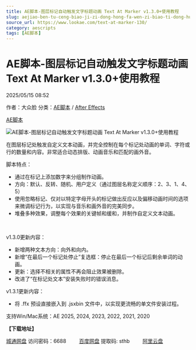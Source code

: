 ```yaml
---
title: AE脚本-图层标记自动触发文字标题动画 Text At Marker v1.3.0+使用教程
slug: aejiao-ben-tu-ceng-biao-ji-zi-dong-hong-fa-wen-zi-biao-ti-dong-hua-text-at-marker-v1-3-0-shi-yong-jiao-cheng
source_url: https://www.lookae.com/text-at-marker-130/
category: aescripts
tags: [AE脚本]
---
```

# AE脚本-图层标记自动触发文字标题动画 Text At Marker v1.3.0+使用教程

2025/05/15 08:52

作者：大众脸
分类：[AE脚本](https://www.lookae.com/after-effects/aescripts/) / [After Effects](https://www.lookae.com/after-effects/)

[AE脚本](https://www.lookae.com/tag/ae%e8%84%9a%e6%9c%ac/)

![AE脚本-图层标记自动触发文字标题动画 Text At Marker v1.3.0+使用教程](https://www.lookae.com/wp-content/uploads/2025/04/Text-At-Marker.jpg "AE脚本-图层标记自动触发文字标题动画 Text At Marker v1.3.0+使用教程-LookAE.com")

在图层标记处触发自定义文本动画，并完全控制在每个标记处动画的单词、字符或行的数量和内容。非常适合动态排版、动画音乐和匹配的画外音。

脚本特点：

* 通过在标记上添加数字来分组制作动画。
* 方向：默认、反转、随机、用户定义（通过图层名称定义顺序：2、3、1、4、5）
* 使用忽略标记、仅对以特定字母开头的标记做出反应以及偏移动画时间的选项来微调标记行为，以实现与音乐和画外音的完美同步。
* 堆叠多种效果，调整每个效果的关键帧和缓和，并制作自定义文本动画。

[﻿﻿﻿](http://cloud.video.taobao.com/play/u/null/p/1/e/6/t/1/517420770841.mp4)

v1.3.0更新内容：

* 新增两种文本方向：向外和向内。
* 新增“在最后一个标记处停止”复选框：停止在最后一个标记后剩余单词的动画。
* 更新：选择不相关的属性不再会阻止效果被删除。
* 改进了“在标记处文本”安装失败时的错误消息。

v1.3.1更新内容：

* 将 .ffx 预设直接嵌入到 .jsxbin 文件中，以实现更流畅的单文件安装过程。

支持Win/Mac系统：AE 2025, 2024, 2023, 2022, 2021, 2020

**【下载地址】**

[城通网盘](https://url70.ctfile.com/f/2827370-1505405860-63e0d5?p=4431) 访问密码：6688         [百度网盘](https://pan.baidu.com/s/1QLpRMeO99d-303qcUQOhHQ?pwd=sthb) 提取码: sthb         [阿里云盘](https://www.alipan.com/s/T76U1YEdPYp)
